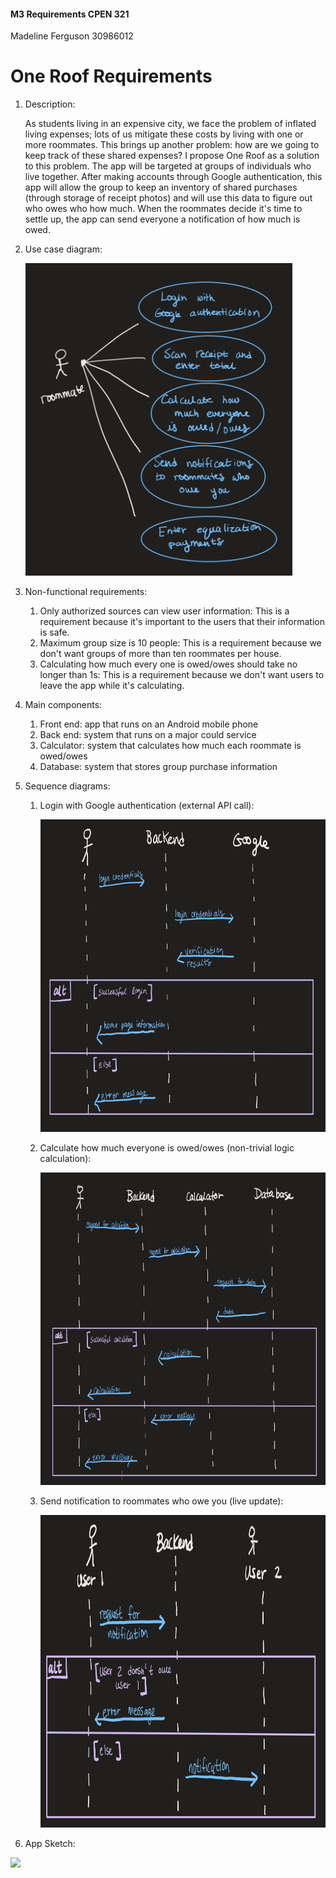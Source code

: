 #### M3 Requirements CPEN 321

Madeline Ferguson 30986012

# One Roof Requirements

1. Description:

   As students living in an expensive city, we face the problem of inflated living expenses; lots of us mitigate these costs by living with one or more roommates. This brings up another problem: how are we going to keep track of these shared expenses? I propose One Roof as a solution to this problem. The app will be targeted at groups of individuals who live together. After making accounts through Google authentication, this app will allow the group to keep an inventory of shared purchases (through storage of receipt photos) and will use this data to figure out who owes who how much. When the roommates decide it's time to settle up, the app can send everyone a notification of how much is owed.

2. Use case diagram:

   <img src="use_case_diagram.png" height="500px" />

   

3. Non-functional requirements:

   1. Only authorized sources can view user information: This is a requirement because it's important to the users that their information is safe.
   2. Maximum group size is 10 people: This is a requirement because we don't want groups of more than ten roommates per house.
   3. Calculating how much every one is owed/owes should take no longer than 1s: This is a requirement because we don't want users to leave the app while it's calculating.

4. Main components:

   1. Front end: app that runs on an Android mobile phone
   2. Back end: system that runs on a major could service
   3. Calculator: system that calculates how much each roommate is owed/owes
   4. Database: system that stores group purchase information

5. Sequence diagrams:

   1. Login with Google authentication (external API  call): 

      <img src="sequence_diagram1.png" height="500px" />

      

   2. Calculate how much everyone is owed/owes (non-trivial logic calculation):

      <img src="sequence_diagram2.png" height = "500px"/>

      

   3. Send notification to roommates who owe you (live update):

      <img src="sequence_diagram3.png" height = "500px" />

6. App Sketch:

<img src="C:\Users\madel\OneDrive\Desktop\app.png" height = "500px"/>
